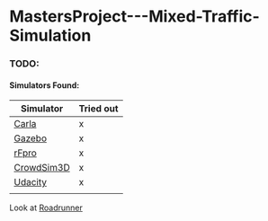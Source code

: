 # MastersProject---Mixed-Traffic-Simulation

### TODO:
#### Simulators Found:
| Simulator                             | Tried out |
|---------------------------------------|-----------|
| [Carla](https://carla.org/)           | x         |
| [Gazebo](http://gazebosim.org/)       | x         |
| [rFpro](http://www.rfpro.com/)        | x         |
| [CrowdSim3D](https://crowdsim3d.com/) | x         |
| [Udacity](https://github.com/udacity/self-driving-car-sim)|x           |
|                                       |           |

Look at [Roadrunner](https://www.mathworks.com/products/roadrunner.html)
